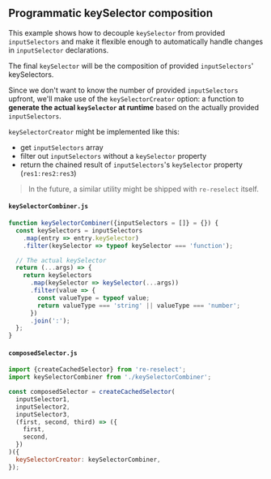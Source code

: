 ## Programmatic keySelector composition

This example shows how to decouple `keySelector` from provided `inputSelectors` and make it flexible enough to automatically handle changes in `inputSelector` declarations.

The final `keySelector` will be the composition of provided `inputSelectors`' keySelectors.

Since we don't want to know the number of provided `inputSelectors` upfront, we'll make use of the `keySelectorCreator` option: a function to **generate the actual `keySelector` at runtime** based on the actually provided `inputSelectors`.

`keySelectorCreator` might be implemented like this:

- get `inputSelectors` array
- filter out `inputSelectors` without a `keySelector` property
- return the chained result of `inputSelectors`'s `keySelector` property (`res1:res2:res3`)

> In the future, a similar utility might be shipped with `re-reselect` itself.

#### `keySelectorCombiner.js`

```js
function keySelectorCombiner({inputSelectors = []} = {}) {
  const keySelectors = inputSelectors
    .map(entry => entry.keySelector)
    .filter(keySelector => typeof keySelector === 'function');

  // The actual keySelector
  return (...args) => {
    return keySelectors
      .map(keySelector => keySelector(...args))
      .filter(value => {
        const valueType = typeof value;
        return valueType === 'string' || valueType === 'number';
      })
      .join(':');
  };
}
```

#### `composedSelector.js`

```js
import {createCachedSelector} from 're-reselect';
import keySelectorCombiner from './keySelectorCombiner';

const composedSelector = createCachedSelector(
  inputSelector1,
  inputSelector2,
  inputSelector3,
  (first, second, third) => ({
    first,
    second,
  })
)({
  keySelectorCreator: keySelectorCombiner,
});
```
